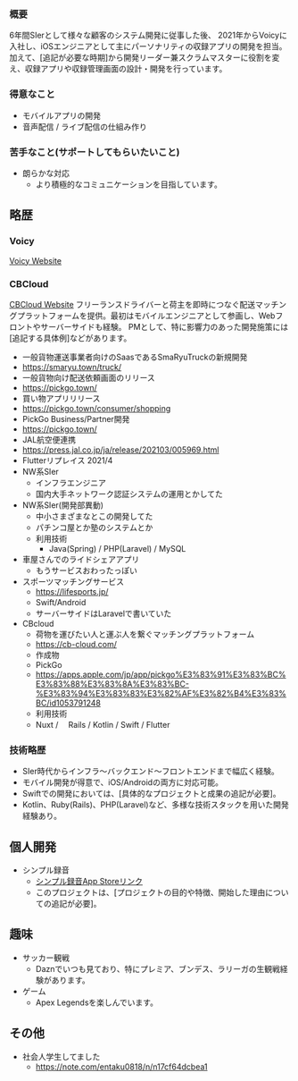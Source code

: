 ### 概要
6年間SIerとして様々な顧客のシステム開発に従事した後、
2021年からVoicyに入社し、iOSエンジニアとして主にパーソナリティの収録アプリの開発を担当。
加えて、[追記が必要な時期]から開発リーダー兼スクラムマスターに役割を変え、収録アプリや収録管理画面の設計・開発を行っています。

### 得意なこと
- モバイルアプリの開発
- 音声配信 / ライブ配信の仕組み作り

### 苦手なこと(サポートしてもらいたいこと)
- 朗らかな対応
    - より積極的なコミュニケーションを目指しています。

## 略歴
### Voicy
[Voicy Website](https://voicy.jp/)

### CBCloud
[CBCloud Website](https://cb-cloud.com/)
フリーランスドライバーと荷主を即時につなぐ配送マッチングプラットフォームを提供。最初はモバイルエンジニアとして参画し、Webフロントやサーバーサイドも経験。
PMとして、特に影響力のあった開発施策には[追記する具体例]などがあります。

- 一般貨物運送事業者向けのSaasであるSmaRyuTruckの新規開発
 - https://smaryu.town/truck/
- 一般貨物向け配送依頼画面のリリース 
 - https://pickgo.town/ 
- 買い物アプリリリース
 - https://pickgo.town/consumer/shopping
- PickGo Business/Partner開発
 - https://pickgo.town/
- JAL航空便連携
 - https://press.jal.co.jp/ja/release/202103/005969.html
- Flutterリプレイス 2021/4
- NW系SIer
    - インフラエンジニア
    - 国内大手ネットワーク認証システムの運用とかしてた
- NW系SIer(開発部異動)
    - 中小さまざまなとこの開発してた
    - パチンコ屋とか塾のシステムとか
    - 利用技術
        - Java(Spring) / PHP(Laravel) / MySQL
- 車屋さんでのライドシェアアプリ
    - もうサービスおわったっぽい
- スポーツマッチングサービス
    - https://lifesports.jp/
    - Swift/Android　
    - サーバーサイドはLaravelで書いていた
- CBcloud
    - 荷物を運びたい人と運ぶ人を繋ぐマッチングプラットフォーム 
    - https://cb-cloud.com/
    - 作成物
     - PickGo
     - https://apps.apple.com/jp/app/pickgo%E3%83%91%E3%83%BC%E3%83%88%E3%83%8A%E3%83%BC-%E3%83%94%E3%83%83%E3%82%AF%E3%82%B4%E3%83%BC/id1053791248
    - 利用技術
     - Nuxt /　 Rails / Kotlin / Swift / Flutter

### 技術略歴
- SIer時代からインフラ〜バックエンド〜フロントエンドまで幅広く経験。
- モバイル開発が得意で、iOS/Androidの両方に対応可能。
- Swiftでの開発においては、[具体的なプロジェクトと成果の追記が必要]。
- Kotlin、Ruby(Rails)、PHP(Laravel)など、多様な技術スタックを用いた開発経験あり。

## 個人開発
- シンプル録音
  - [シンプル録音App Storeリンク](https://apps.apple.com/jp/app/id6443528409)
  - このプロジェクトは、[プロジェクトの目的や特徴、開始した理由についての追記が必要]。

## 趣味
- サッカー観戦
    - Daznでいつも見ており、特にプレミア、ブンデス、ラリーガの生観戦経験があります。
- ゲーム
    - Apex Legendsを楽しんでいます。


## その他
- 社会人学生してました
    - https://note.com/entaku0818/n/n17cf64dcbea1

     


